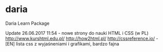 # daria
Daria Learn Package

Update 26.06.2017 11:54 - nowe strony do nauki HTML i CSS (w PL)
http://www.kurshtml.edu.pl/
http://how2html.pl/
http://cssreference.io/ - [EN] lista css z wyjaśneniami i grafikami, bardzo fajna 
